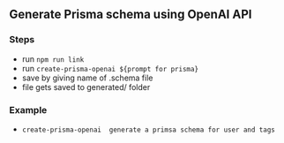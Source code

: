 ## Generate Prisma schema using OpenAI API

### Steps

- run `npm run link`
- run `create-prisma-openai ${prompt for prisma}`
- save by giving name of .schema file
- file gets saved to generated/ folder

### Example

- `create-prisma-openai  generate a primsa schema for user and tags`
